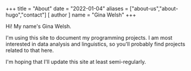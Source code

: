 +++
title = "About"
date = "2022-01-04"
aliases = ["about-us","about-hugo","contact"]
[ author ]
  name = "Gina Welsh"
+++

Hi! My name's Gina Welsh. 

I'm using this site to document my programming projects. I am most interested in data analysis and linguistics, so you'll probably find projects related to that here. 

I'm hoping that I'll update this site at least semi-regularly. 